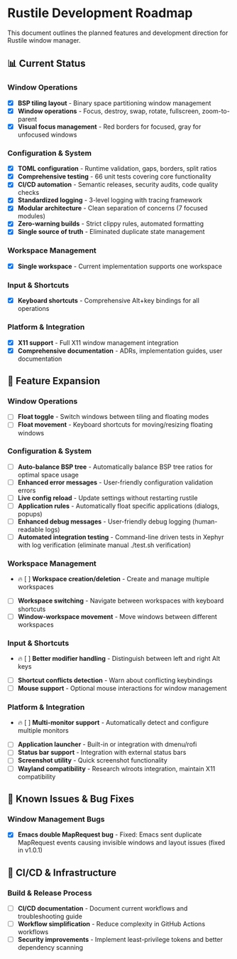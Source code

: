 # Rustile Development Roadmap

This document outlines the planned features and development direction for Rustile window manager.

## 📊 Current Status

### Window Operations

- [x] **BSP tiling layout** - Binary space partitioning window management
- [x] **Window operations** - Focus, destroy, swap, rotate, fullscreen, zoom-to-parent
- [x] **Visual focus management** - Red borders for focused, gray for unfocused windows

### Configuration & System

- [x] **TOML configuration** - Runtime validation, gaps, borders, split ratios
- [x] **Comprehensive testing** - 66 unit tests covering core functionality
- [x] **CI/CD automation** - Semantic releases, security audits, code quality checks
- [x] **Standardized logging** - 3-level logging with tracing framework
- [x] **Modular architecture** - Clean separation of concerns (7 focused modules)
- [x] **Zero-warning builds** - Strict clippy rules, automated formatting
- [x] **Single source of truth** - Eliminated duplicate state management

### Workspace Management

- [x] **Single workspace** - Current implementation supports one workspace

### Input & Shortcuts

- [x] **Keyboard shortcuts** - Comprehensive Alt+key bindings for all operations

### Platform & Integration

- [x] **X11 support** - Full X11 window management integration
- [x] **Comprehensive documentation** - ADRs, implementation guides, user documentation

## 🚀 Feature Expansion

### Window Operations

- [ ] **Float toggle** - Switch windows between tiling and floating modes
- [ ] **Float movement** - Keyboard shortcuts for moving/resizing floating windows

### Configuration & System

- [ ] **Auto-balance BSP tree** - Automatically balance BSP tree ratios for optimal space usage
- [ ] **Enhanced error messages** - User-friendly configuration validation errors
- [ ] **Live config reload** - Update settings without restarting rustile
- [ ] **Application rules** - Automatically float specific applications (dialogs, popups)
- [ ] **Enhanced debug messages** - User-friendly debug logging (human-readable logs)
- [ ] **Automated integration testing** - Command-line driven tests in Xephyr with log verification (eliminate manual ./test.sh verification)

### Workspace Management

- 🔥 [ ] **Workspace creation/deletion** - Create and manage multiple workspaces
- [ ] **Workspace switching** - Navigate between workspaces with keyboard shortcuts
- [ ] **Window-workspace movement** - Move windows between different workspaces

### Input & Shortcuts

- 🔥 [ ] **Better modifier handling** - Distinguish between left and right Alt keys
- [ ] **Shortcut conflicts detection** - Warn about conflicting keybindings
- [ ] **Mouse support** - Optional mouse interactions for window management

### Platform & Integration

- 🔥 [ ] **Multi-monitor support** - Automatically detect and configure multiple monitors
- [ ] **Application launcher** - Built-in or integration with dmenu/rofi
- [ ] **Status bar support** - Integration with external status bars
- [ ] **Screenshot utility** - Quick screenshot functionality
- [ ] **Wayland compatibility** - Research wlroots integration, maintain X11 compatibility

## 🐛 Known Issues & Bug Fixes

### Window Management Bugs

- [x] **Emacs double MapRequest bug** - Fixed: Emacs sent duplicate MapRequest events causing invisible windows and layout issues (fixed in v1.0.1)

## 🔧 CI/CD & Infrastructure

### Build & Release Process

- [ ] **CI/CD documentation** - Document current workflows and troubleshooting guide
- [ ] **Workflow simplification** - Reduce complexity in GitHub Actions workflows
- [ ] **Security improvements** - Implement least-privilege tokens and better dependency scanning

